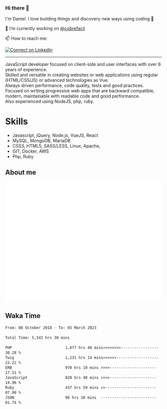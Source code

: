 ### Hi there 👋

I'm Daniel. I love building things and discovery new ways using coding :raised_hands: 

🔭 I’m currently working on [@cobrefacil](https://www.cobrefacil.com.br/)

📫 How to reach me:

[![Connect on LinkedIn](https://img.shields.io/badge/--linkedin?label=LinkedIn&logo=LinkedIn&style=social)](https://www.linkedin.com/in/daniel-cerverizzo/)

---

JavaScript developer focused on client-side and user interfaces with over 6 years of experience.  
Skilled and versatile in creating websites or web applications using regular (HTML/CSS/JS) or advanced technologies as Vue.  
Always driven performance, code quality, tests and good practices.  
 Focused on writing progressive web apps that are backward compatible, modern, maintainable with readable code and good performance.  
Also experienced using NodeJS, php, ruby. 


# Skills

 - Javascript, jQuery, Node.js, VueJS, React
 - MySQL, MongoDB, MariaDB    
 - CSS3, HTML5, SASS/LESS,  Linux, Apache,
 - GIT, Docker, AWS
 - Php, Ruby

## About me

![Metrics](/github-metrics.svg)

## Waka Time

<!--START_SECTION:waka-->

```text
From: 08 October 2018 - To: 03 March 2023

Total Time: 5,541 hrs 30 mins

PHP                        1,677 hrs 49 mins>>>>>>>>-----------------   30.28 %
Twig                       1,231 hrs 14 mins>>>>>>-------------------   22.22 %
ERB                        970 hrs 10 mins >>>>---------------------   17.51 %
JavaScript                 828 hrs 48 mins >>>>---------------------   14.96 %
Ruby                       437 hrs 59 mins >>-----------------------   07.90 %
JSON                       96 hrs 18 mins  -------------------------   01.74 %
```

<!--END_SECTION:waka-->

